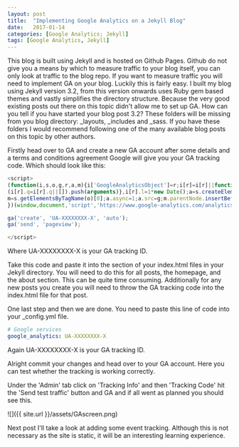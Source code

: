 ```yaml
---
layout: post
title:  "Implementing Google Analytics on a Jekyll Blog"
date:   2017-01-14
categories: [Google Analytics; Jekyll]
tags: [Google Analytics, Jekyll]
---
```


This blog is built using Jekyll and is hosted on Github Pages. Github do not give you a means by which to measure traffic to your blog itself, you can only look at traffic to the blog repo. If you want to measure traffic you will need to implement GA on your blog. Luckily this is fairly easy. I built my blog using Jekyll version 3.2, from this version onwards uses Ruby gem based themes and vastly simplifies the directory structure. Because the very good existing posts out there on this topic didn't allow me to set up GA. How can you tell if you have started your blog post 3.2? These folders will be missing from you blog directory: _layouts, _includes and _sass. If you have these folders I would recommend following one of the many available blog posts on this topic by other authors.

Firstly head over to GA and create a new GA account after some details and a terms and conditions agreement Google will give you your GA tracking code. Which should look like this:

```js
<script>
(function(i,s,o,g,r,a,m){i['GoogleAnalyticsObject']=r;i[r]=i[r]||function(){
(i[r].q=i[r].q||[]).push(arguments)},i[r].l=1*new Date();a=s.createElement(o),
m=s.getElementsByTagName(o)[0];a.async=1;a.src=g;m.parentNode.insertBefore(a,m)
})(window,document,'script','https://www.google-analytics.com/analytics.js','ga');

ga('create', 'UA-XXXXXXXX-X', 'auto');
ga('send', 'pageview');

</script>
```
Where UA-XXXXXXXX-X is your GA tracking ID.

Take this code and paste it into the <head> section of your index.html files in your Jekyll directory. You will need to do this for all posts, the homepage, and the about section. This can be quite time consuming. Additionally for any new posts you create you will need to throw the GA tracking code into the index.html file for that post.

One last step and then we are done. You need to paste this line of code into your _config.yml file.

```yaml
# Google services
google_analytics: UA-XXXXXXXX-X
```
Again UA-XXXXXXXX-X is your GA tracking ID.

Alright commit your changes and head over to your GA account. Here you can test whether the tracking is working correctly.

Under the 'Admin' tab click on 'Tracking Info' and then 'Tracking Code' hit the 'Send test traffic' button and GA and if all went as planned you should see this.

![]({{ site.url }}/assets/GAscreen.png)

Next post I'll take a look at adding some event tracking. Although this is not necessary as the site is static, it will be an interesting learning experience.
